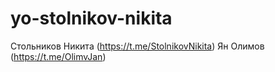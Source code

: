 # yo-stolnikov-nikita
Стольников Никита (https://t.me/StolnikovNikita)
Ян Олимов (https://t.me/OlimvJan)